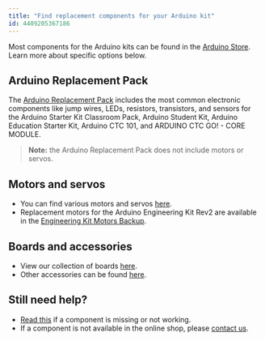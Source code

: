 ```yaml
---
title: "Find replacement components for your Arduino kit"
id: 4409205367186
---
```


Most components for the Arduino kits can be found in the [Arduino Store](https://store.arduino.cc/). Learn more about specific options below.

## Arduino Replacement Pack

The [Arduino Replacement Pack](https://store.arduino.cc/collections/accessories/products/arduino-replacements-pack) includes the most common electronic components like jump wires, LEDs, resistors, transistors, and sensors for the Arduino Starter Kit Classroom Pack, Arduino Student Kit, Arduino Education Starter Kit, Arduino CTC 101, and ARDUINO CTC GO! - CORE MODULE.

> **Note:** the Arduino Replacement Pack does not include motors or servos.

## Motors and servos

- You can find various motors and servos [here](https://store.arduino.cc/collections/motors-servos).
- Replacement motors for the Arduino Engineering Kit Rev2 are available in the [Engineering Kit Motors Backup](https://store.arduino.cc/collections/accessories/products/engineering-kit-motors-backup).

## Boards and accessories

- View our collection of boards [here](https://store.arduino.cc/collections/boards?page=1&grid_list=list-view).
- Other accessories can be found [here](https://store.arduino.cc/collections/accessories?page=1&grid_list=list-view).

## Still need help?

- [Read this](https://support.arduino.cc/hc/en-us/articles/4406561528210-If-an-Arduino-Education-kit-component-is-missing-or-not-working) if a component is missing or not working.
- If a component is not available in the online shop, please [contact us](https://www.arduino.cc/en/contact-us/).
